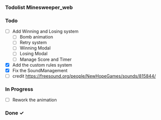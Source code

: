 ### Todolist Minesweeper_web

### Todo

- [ ] Add Winning and Losing system
    - [ ] Bomb animation
    - [ ] Retry system
    - [ ] Winning Modal
    - [ ] Losing Modal
    - [ ] Manage Score and Timer
- [x] Add the custom rules system
- [x] Fix the SoundManagement 
- [ ] credit https://freesound.org/people/NewHopeGames/sounds/815844/

### In Progress

- [ ] Rework the animation

### Done ✓




  
